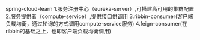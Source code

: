 spring-cloud-learn
1.服务注册中心（eureka-server）,可搭建高可用的集群配置
2.服务提供者（compute-service）,提供接口供调用
3.ribbin-consumer(客户端负载均衡，通过轮询的方式调用compute-service服务)
4.feign-consumer(在ribbin的基础之上，也即客户端负载均衡调用)